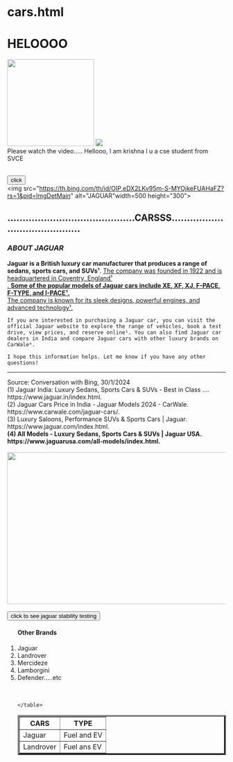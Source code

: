# cars.html
<!DOCTYPE html>
<html lang="en">
<head>
    <title>CARSSSS</title>
<h1>HELOOOO</h1>
</head>
<body>
<img src="https://th.bing.com/th/id/OIP.HOjXRsFvjvwgQMM0iYOSvAHaHW?rs=1&pid=ImgDetMain"width=200 >
<img src="https://th.bing.com/th/id/OIP.vggFhcDaZAZ0BLI1MKgUzgHaD-?rs=1&pid=ImgDetMain">
<p1><br>Please watch the video.....</p1>
<p2>Hellooo, I am  krishna l u a cse student from SVCE</p2>

<br><button onclick="window.location.href='https://youtu.be/dcCm8hmD3po?si=apQ0JQBm7gct7v3Z'">click</button>
<br><img src="https://th.bing.com/th/id/OIP.eDX2LKv95m-S-MYOjkeFUAHaFZ?rs=1&pid=ImgDetMain" alt="JAGUAR"width=500 height="300">

<h2>..........................................CARSSS.........................................</h2>
<h3><i>ABOUT JAGUAR</i></h3>
<p3><b>Jaguar is a British luxury car manufacturer that produces a range of sedans, sports cars, and SUVs¹</b>. <u>The company was founded in 1922 and is headquartered in Coventry, England¹</br>. <b>Some of the popular models of Jaguar cars include XE, XF, XJ, F-PACE, F-TYPE, and I-PACE¹.</b> <br><u></u>The company is known for its sleek designs, powerful engines, and advanced technology¹.</u> </br>

    If you are interested in purchasing a Jaguar car, you can visit the official Jaguar website to explore the range of vehicles, book a test drive, view prices, and reserve online¹. You can also find Jaguar car dealers in India and compare Jaguar cars with other luxury brands on CarWale⁴. 
    
    I hope this information helps. Let me know if you have any other questions!
    
<hr> Source: Conversation with Bing, 30/1/2024
    <br>(1) Jaguar India: Luxury Sedans, Sports Cars & SUVs - Best in Class .... https://www.jaguar.in/index.html.
    <br>(2) Jaguar Cars Price in India - Jaguar Models 2024 - CarWale. https://www.carwale.com/jaguar-cars/.
    <br>(3) Luxury Saloons, Performance SUVs & Sports Cars | Jaguar. https://www.jaguar.com/index.html.
    <br><strong>(4) All Models - Luxury Sedans, Sports Cars & SUVs | Jaguar USA. https://www.jaguarusa.com/all-models/index.html.</strong></p3>
    <br><br><img src="https://cdn.bigboytoyz.com/new-version/article/jaguar-f-type.jpg"width=600 height="350">
    <br><br><button onclick="window.location.href='https://youtu.be/dEFZw9KMpAA?si=XlU5qI2U7FkMyJ1U'">click to see jaguar stability testing</button>

<ol>
    <h4>Other Brands</h4>
    <li>
        Jaguar
    </li>
    <li>Landrover</li>
    <li>Mercideze</li>
    <li>Lamborgini</li>
    <li>Defender.....etc</li>
    <br><br><table style="width:100%" border="4">
        <th>CARS</th>
        <th>TYPE</th>
        <tr>
            <td>Jaguar</td>
            <td>Fuel and EV</td>
        </tr>
        <tr><td>Landrover</td><td>Fuel ans EV</td></tr>

    </table>

</ol>
</body>
</html>
